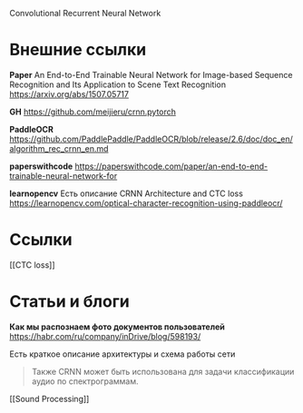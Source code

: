 
Convolutional Recurrent Neural Network

# Внешние ссылки

**Paper**
An End-to-End Trainable Neural Network for Image-based Sequence Recognition and Its Application to Scene Text Recognition
https://arxiv.org/abs/1507.05717

**GH**
https://github.com/meijieru/crnn.pytorch

**PaddleOCR**
https://github.com/PaddlePaddle/PaddleOCR/blob/release/2.6/doc/doc_en/algorithm_rec_crnn_en.md

**paperswithcode**
https://paperswithcode.com/paper/an-end-to-end-trainable-neural-network-for

**learnopencv**
Есть описание CRNN Architecture and CTC loss
https://learnopencv.com/optical-character-recognition-using-paddleocr/

# Ссылки

[[CTC loss]]

# Статьи и блоги

**Как мы распознаем фото документов пользователей**
https://habr.com/ru/company/inDrive/blog/598193/

Есть краткое описание архитектуры и схема работы сети

>Также CRNN может быть использована для задачи классификации аудио по спектрограммам.

[[Sound Processing]]

